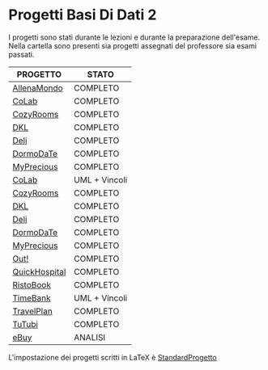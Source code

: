 # Progetti Basi Di Dati 2
I progetti sono stati durante le lezioni e durante la preparazione dell'esame.  
Nella cartella sono presenti sia progetti assegnati del professore sia esami passati.

| PROGETTO | STATO       |
|----------|-------------|
| [AllenaMondo](./AllenaMondo/AllenaMondo.pdf) | COMPLETO|
| [CoLab](./CoLab/CoLab.pdf) | COMPLETO|
| [CozyRooms](./CozyRooms/CozyRooms.pdf) | COMPLETO |
| [DKL](./DKL/DKL.pdf) | COMPLETO |
| [Deli](./Deli/Deli.pdf) | COMPLETO |
| [DormoDaTe](./DormoDaTe/DormoDaTe.pdf) | COMPLETO |
| [MyPrecious](./MyPrecious/MyPrecious.pdf) | COMPLETO |
| [CoLab](./CoLab/CoLab.pdf) | UML + Vincoli|
| [CozyRooms](./CozyRooms/CozyRooms.pdf) | COMPLETO |
| [DKL](./DKL/DKL.pdf) | COMPLETO |
| [Deli](./Deli/Deli.pdf) | COMPLETO |
| [DormoDaTe](./DormoDaTe/DormoDaTe.pdf) | COMPLETO |
| [MyPrecious](./MyPrecious/MyPrecious.pdf) | COMPLETO |
| [Out!](./Out!/outLatex/Out!.pdf) | COMPLETO|
| [QuickHospital](./QuickHospital/outLatex/QuickHospital.pdf) | COMPLETO |
| [RistoBook](./RistoBook/RistoBook.pdf) | COMPLETO |
| [TimeBank](./TimeBank/TimeBank.pdf) | UML + Vincoli |
| [TravelPlan](./TravelPlan/TravelPlan.pdf) | COMPLETO |
| [TuTubi](./TuTubi/outLatex/tutubi.pdf) | COMPLETO |
| [eBuy](./eBuy/A2/eBuy.pdf) | ANALISI|


L'impostazione dei progetti scritti in LaTeX è [StandardProgetto](./StandardProgetto.tex)